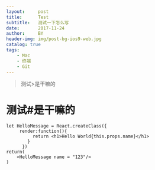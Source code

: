 ```yaml
---
layout:     post
title:      Test
subtitle:   测试一下怎么写
date:       2017-11-24
author:     BY
header-img: img/post-bg-ios9-web.jpg
catalog: true
tags:
    - Mac
    - 终端
    - Git
---
```


>测试>是干嘛的

# 测试#是干嘛的
    let HelloMessage = React.createClass({
         render:function(){
              return <h1>Hello World{this.props.name}</h1>
            }
          })
    return(
        <HelloMessage name = "123"/>
    )

